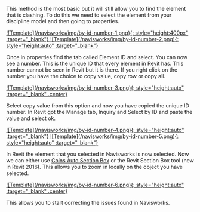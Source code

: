 This method is the most basic but it will still allow you to find the element that is clashing. To do this we need to select the element from your discipline model and then going to properties.

<a href="../../.././img/by-id-number-1.png" target="_blank">
    ![Template](/navisworks/img/by-id-number-1.png){: style="height:400px" :target="_blank"}
</a><a href="../../.././img/by-id-number-2.png" target="_blank">
    ![Template](/navisworks/img/by-id-number-2.png){: style="height:auto" :target="_blank"}
</a>

Once in properties find the tab called Element ID and select. You can now see a number. This is the unique ID that every element in Revit has. This number cannot be seen in Revit but it is there. If you right click on the number you have the choice to copy value, copy row or copy all.

<a href="../../.././img/by-id-number-3.png" target="_blank">
    ![Template](/navisworks/img/by-id-number-3.png){: style="height:auto" :target="_blank" .center}
</a>

Select copy value from this option and now you have copied the unique ID number. In Revit got the Manage tab, Inquiry and Select by ID and paste the value and select ok. 

<a href="../../.././img/by-id-number-4.png" target="_blank">
    ![Template](/navisworks/img/by-id-number-4.png){: style="height:auto" :target="_blank"}
</a><a href="../.././img/by-id-number-5.png" target="_blank">
    ![Template](/navisworks/img/by-id-number-5.png){: style="height:auto" :target="_blank"}
</a>

In Revit the element that you selected in Navisworks is now selected. Now we can either use [Coins Auto Section Box](https://apps.autodesk.com/RVT/en/Detail/Index?id=8920075109543819118&appLang=en&os=Win32_64) or the Revit Section Box tool (new in Revit 2016). This allows you to zoom in locally on the object you have selected.

<a href="../../.././img/by-id-number-6.png" target="_blank">
    ![Template](/navisworks/img/by-id-number-6.png){: style="height:auto" :target="_blank" .center}
</a>

This allows you to start correcting the issues found in Navisworks.

<br>
<br>
<br>